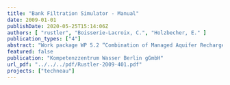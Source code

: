 ```yaml
---
title: "Bank Filtration Simulator - Manual"
date: 2009-01-01
publishDate: 2020-05-25T15:14:06Z
authors: [ "rustler", "Boisserie-Lacroix, C.", "Holzbecher, E." ]
publication_types: ["4"]
abstract: "Work package WP 5.2 “Combination of Managed Aquifer Recharge (MAR) and adjusted conventional treatment processes for an Integrated Water Resources Management“ within the European Project TECHNEAU (“Technology enabled universal access to safe water”) investigates bank filtration (BF) + post-treatment as a MAR technique to provide sustainable and safe drinking water supply to developing and newly industrialised countries. One of the tasks of WP 5.2 is to develop a Decision Support System (DSS) as a first qualitative tool to assess the feasibility of bank filtration for drinking water supply in developing countries. The Bank Filtration Simulator (BFS), which is the subject of this report, is a sub-model used within the DSS to compute steady-state solutions for a two dimensional groundwater flow field in the horizontal plane for BF settings. Input parameters are required for aquifer, bank and well characteristics to calculate the BF share analytically. In addition the minimum travel time between bank and well is computed numerically. The sensitivity analysis yielded that the analytical calculated BF share is the most reliable output parameter, since its value is grid-independent. The most sensitive input parameters for the BF share calculation are the hydraulic conductivity of the aquifer and the clogging parameter, which both are the most uncertain ones to estimate. The accuracy of the numerically computed minimum traveltime of the BFS was cross-checked against a MODFLOW model, which produced only a very small discrepancy below 5%. Due to the lacking time-dependency of the BFS model its application is only appropriate on a management horizon for which the system’s boundary conditions (e.g. baseflow, clogging parameter and pumping rates) do not change significantly over time. In a nutshell it is therefore highly recommended to use the BFS only as a qualitative assessment tool in a first planning step to evaluate the feasibility of BF systems. Nevertheless the qualitative outputs give a valuable physically based insight of the system’s behaviour for distinct operational scenarios (e.g. minimal/maximum pumping rates) in order to add transparency and reproducibility to the decision making process."
featured: false
publication: "Kompetenzzentrum Wasser Berlin gGmbH"
url_pdf: "../../../pdf/Rustler-2009-401.pdf"
projects: ["techneau"]
---
```


